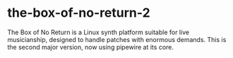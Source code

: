 # the-box-of-no-return-2
The Box of No Return is a Linux synth platform suitable for live musicianship, designed to handle patches with enormous demands. This is the second major version, now using pipewire at its core.
